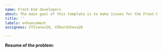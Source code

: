 ```yaml
---
name: Front-End developers
about: The main goal of this template is to make issues for the Front-End developers
title: ''
labels: enhancement
assignees: VTIvanov20, VZKardzheva20

---
```


**Resume of the problem:**
